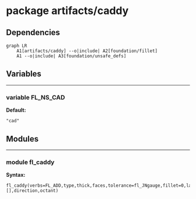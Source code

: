 # package artifacts/caddy

## Dependencies

```mermaid
graph LR
    A1[artifacts/caddy] --o|include| A2[foundation/fillet]
    A1 --o|include| A3[foundation/unsafe_defs]
```

## Variables

---

### variable FL_NS_CAD

__Default:__

    "cad"

## Modules


---

### module fl_caddy

__Syntax:__

    fl_caddy(verbs=FL_ADD,type,thick,faces,tolerance=fl_JNgauge,fillet=0,lay_verbs=[],direction,octant)

